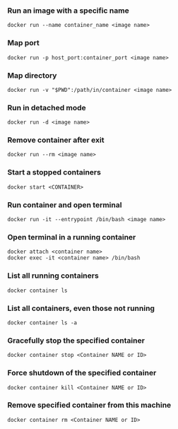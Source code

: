 ### Run an image with a specific name
```
docker run --name container_name <image name>
```

### Map port

```shell
docker run -p host_port:container_port <image name>
```

### Map directory

```shell
docker run -v "$PWD":/path/in/container <image name>
```

### Run in detached mode

```shell
docker run -d <image name>
```

### Remove container after exit
```shell
docker run --rm <image name>
```

### Start a stopped containers

```shell
docker start <CONTAINER>
```

### Run container and open terminal

```shell
docker run -it --entrypoint /bin/bash <image name>
```

### Open terminal in a running container

```shell
docker attach <container name>
docker exec -it <container name> /bin/bash
```

### List all running containers

```shell
docker container ls
```

### List all containers, even those not running

```shell
docker container ls -a
```

### Gracefully stop the specified container

```shell
docker container stop <Container NAME or ID>
```

### Force shutdown of the specified container

```shell
docker container kill <Container NAME or ID>
```

### Remove specified container from this machine

```shell
docker container rm <Container NAME or ID>
```

